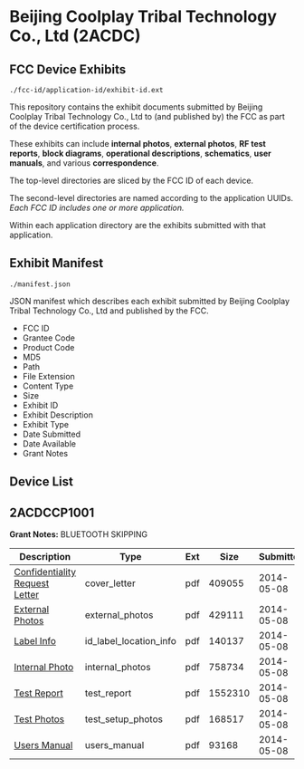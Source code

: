 # Beijing Coolplay Tribal Technology Co., Ltd (2ACDC)
## FCC Device Exhibits

```
./fcc-id/application-id/exhibit-id.ext
```

This repository contains the exhibit documents submitted by Beijing Coolplay Tribal Technology Co., Ltd to (and published by) the FCC as part of the device certification process.

These exhibits can include **internal photos**, **external photos**, **RF test reports**, **block diagrams**, **operational descriptions**, **schematics**, **user manuals**, and various **correspondence**.

The top-level directories are sliced by the FCC ID of each device.

The second-level directories are named according to the application UUIDs. *Each FCC ID includes one or more application.*

Within each application directory are the exhibits submitted with that application. 

## Exhibit Manifest

```
./manifest.json
```

JSON manifest which describes each exhibit submitted by Beijing Coolplay Tribal Technology Co., Ltd and published by the FCC.

- FCC ID
- Grantee Code
- Product Code
- MD5
- Path
- File Extension
- Content Type
- Size
- Exhibit ID
- Exhibit Description
- Exhibit Type
- Date Submitted
- Date Available
- Grant Notes

## Device List
## 2ACDCCP1001
**Grant Notes:** BLUETOOTH SKIPPING

| Description | Type | Ext | Size | Submitted | Available |
| ----------- | ---- | --- | ---- | --------- | --------- |
| [Confidentiality Request Letter](2ACDCCP1001/4508621d2bd65f1018e7b6285f275d75/2261786.pdf) | cover_letter | pdf | 409055 | 2014-05-08 | 2014-05-09 |
| [External Photos](2ACDCCP1001/4508621d2bd65f1018e7b6285f275d75/2261787.pdf) | external_photos | pdf | 429111 | 2014-05-08 | 2014-05-09 |
| [Label Info](2ACDCCP1001/4508621d2bd65f1018e7b6285f275d75/2261788.pdf) | id_label_location_info | pdf | 140137 | 2014-05-08 | 2014-05-09 |
| [Internal Photo](2ACDCCP1001/4508621d2bd65f1018e7b6285f275d75/2261790.pdf) | internal_photos | pdf | 758734 | 2014-05-08 | 2014-05-09 |
| [Test Report](2ACDCCP1001/4508621d2bd65f1018e7b6285f275d75/2261789.pdf) | test_report | pdf | 1552310 | 2014-05-08 | 2014-05-09 |
| [Test Photos](2ACDCCP1001/4508621d2bd65f1018e7b6285f275d75/2261791.pdf) | test_setup_photos | pdf | 168517 | 2014-05-08 | 2014-05-09 |
| [Users Manual](2ACDCCP1001/4508621d2bd65f1018e7b6285f275d75/2261792.pdf) | users_manual | pdf | 93168 | 2014-05-08 | 2014-05-09 |
